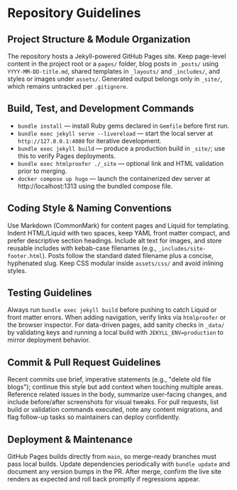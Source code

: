# Repository Guidelines

## Project Structure & Module Organization
The repository hosts a Jekyll-powered GitHub Pages site. Keep page-level content in the project root or a `pages/` folder, blog posts in `_posts/` using `YYYY-MM-DD-title.md`, shared templates in `_layouts/` and `_includes/`, and styles or images under `assets/`. Generated output belongs only in `_site/`, which remains untracked per `.gitignore`.

## Build, Test, and Development Commands
- `bundle install` — install Ruby gems declared in `Gemfile` before first run.
- `bundle exec jekyll serve --livereload` — start the local server at `http://127.0.0.1:4000` for iterative development.
- `bundle exec jekyll build` — produce a production build in `_site/`; use this to verify Pages deployments.
- `bundle exec htmlproofer ./_site` — optional link and HTML validation prior to merging.
- `docker compose up hugo` — launch the containerized dev server at http://localhost:1313 using the bundled compose file.

## Coding Style & Naming Conventions
Use Markdown (CommonMark) for content pages and Liquid for templating. Indent HTML/Liquid with two spaces, keep YAML front matter compact, and prefer descriptive section headings. Include alt text for images, and store reusable includes with kebab-case filenames (e.g., `_includes/site-footer.html`). Posts follow the standard dated filename plus a concise, hyphenated slug. Keep CSS modular inside `assets/css/` and avoid inlining styles.

## Testing Guidelines
Always run `bundle exec jekyll build` before pushing to catch Liquid or front matter errors. When adding navigation, verify links via `htmlproofer` or the browser inspector. For data-driven pages, add sanity checks in `_data/` by validating keys and running a local build with `JEKYLL_ENV=production` to mirror deployment behavior.

## Commit & Pull Request Guidelines
Recent commits use brief, imperative statements (e.g., "delete old file blogs"); continue this style but add context when touching multiple areas. Reference related issues in the body, summarize user-facing changes, and include before/after screenshots for visual tweaks. For pull requests, list build or validation commands executed, note any content migrations, and flag follow-up tasks so maintainers can deploy confidently.

## Deployment & Maintenance
GitHub Pages builds directly from `main`, so merge-ready branches must pass local builds. Update dependencies periodically with `bundle update` and document any version bumps in the PR. After merge, confirm the live site renders as expected and roll back promptly if regressions appear.
